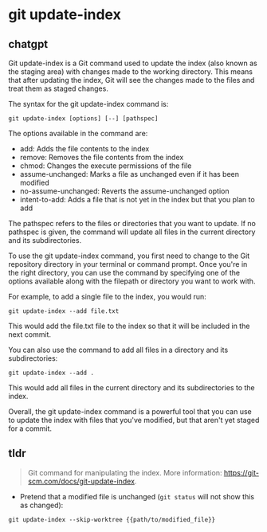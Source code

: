 # git update-index 
## chatgpt 
Git update-index is a Git command used to update the index (also known as the staging area) with changes made to the working directory. This means that after updating the index, Git will see the changes made to the files and treat them as staged changes.

The syntax for the git update-index command is:

```
git update-index [options] [--] [pathspec]
```

The options available in the command are:

- add: Adds the file contents to the index
- remove: Removes the file contents from the index
- chmod: Changes the execute permissions of the file
- assume-unchanged: Marks a file as unchanged even if it has been modified
- no-assume-unchanged: Reverts the assume-unchanged option
- intent-to-add: Adds a file that is not yet in the index but that you plan to add

The pathspec refers to the files or directories that you want to update. If no pathspec is given, the command will update all files in the current directory and its subdirectories.

To use the git update-index command, you first need to change to the Git repository directory in your terminal or command prompt. Once you're in the right directory, you can use the command by specifying one of the options available along with the filepath or directory you want to work with.

For example, to add a single file to the index, you would run:

```
git update-index --add file.txt
```

This would add the file.txt file to the index so that it will be included in the next commit.

You can also use the command to add all files in a directory and its subdirectories:

```
git update-index --add .
```

This would add all files in the current directory and its subdirectories to the index.

Overall, the git update-index command is a powerful tool that you can use to update the index with files that you've modified, but that aren't yet staged for a commit. 

## tldr 
 
> Git command for manipulating the index.
> More information: <https://git-scm.com/docs/git-update-index>.

- Pretend that a modified file is unchanged (`git status` will not show this as changed):

`git update-index --skip-worktree {{path/to/modified_file}}`

